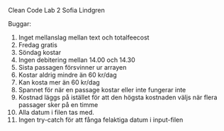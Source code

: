 Clean Code Lab 2
Sofia Lindgren

Buggar:
1. Inget mellanslag mellan text och totalfeecost
2. Fredag gratis
3. Söndag kostar
4. Ingen debitering mellan 14.00 och 14.30
5. Sista passagen försvinner ur arrayen
6. Kostar aldrig mindre än 60 kr/dag
7. Kan kosta mer än 60 kr/dag
8. Spannet för när en passage kostar eller inte fungerar inte
9. Kostnad läggs på istället för att den högsta kostnaden väljs när flera passager sker på en timme
10. Alla datum i filen tas med.
11. Ingen try-catch för att fånga felaktiga datum i input-filen
